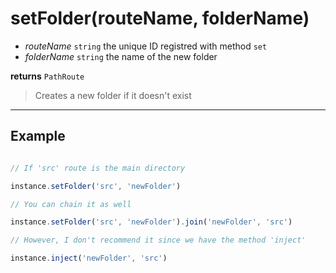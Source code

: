 # setFolder(routeName, folderName)

- *routeName* `string` the unique ID registred with method `set`
- *folderName* `string` the name of the new folder

**returns** `PathRoute`

> Creates a new folder if it doesn't exist

<hr>

## Example

``` js

// If 'src' route is the main directory

instance.setFolder('src', 'newFolder')

// You can chain it as well

instance.setFolder('src', 'newFolder').join('newFolder', 'src')

// However, I don't recommend it since we have the method 'inject'

instance.inject('newFolder', 'src')

``` 